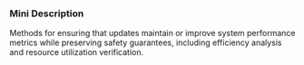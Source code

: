 ### Mini Description

Methods for ensuring that updates maintain or improve system performance metrics while preserving safety guarantees, including efficiency analysis and resource utilization verification.
